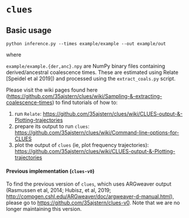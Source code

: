 # `clues`

## Basic usage

`
python inference.py --times example/example --out example/out
`

where 

`example/example.{der,anc}.npy` are NumPy binary files containing derived/ancestral coalescence times. These are estimated using Relate [Speidel et al 2019]) and processed using the `extract_coals.py` script. 

Please visit the wiki pages found here (https://github.com/35ajstern/clues/wiki/Sampling-&-extracting-coalescence-times) to find tutorials of how to:

  1. run `Relate`: https://github.com/35ajstern/clues/wiki/CLUES-output-&-Plotting-trajectories
  2. prepare its output to run `clues`: https://github.com/35ajstern/clues/wiki/Command-line-options-for-CLUES
  3. plot the output of `clues` (ie, plot frequency trajectories): https://github.com/35ajstern/clues/wiki/CLUES-output-&-Plotting-trajectories

#### Previous implementation (`clues-v0`)

To find the previous version of `clues`, which uses ARGweaver output (Rasmussen et al, 2014; Hubisz, et al, 2019; http://compgen.cshl.edu/ARGweaver/doc/argweaver-d-manual.html), please go to https://github.com/35ajstern/clues-v0. Note that we are no longer maintaining this version.
